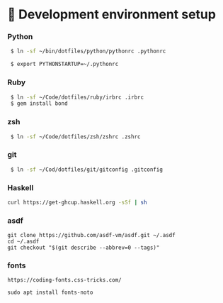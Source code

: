 #  🐧 Development environment setup


### Python

```bash
 $ ln -sf ~/bin/dotfiles/python/pythonrc .pythonrc

 $ export PYTHONSTARTUP=~/.pythonrc
```
### Ruby 

```bash
 $ ln -sf ~/Code/dotfiles/ruby/irbrc .irbrc
 $ gem install bond

```
### zsh
```bash
 $ ln -sf ~/Code/dotfiles/zsh/zshrc .zshrc
```

### git

```bash
 $ ln -sf ~/Cod/dotfiles/git/gitconfig .gitconfig
```

### Haskell
```bash
curl https://get-ghcup.haskell.org -sSf | sh

```

### asdf

```
git clone https://github.com/asdf-vm/asdf.git ~/.asdf
cd ~/.asdf
git checkout "$(git describe --abbrev=0 --tags)"
```

### fonts

```
https://coding-fonts.css-tricks.com/
```

```
sudo apt install fonts-noto 
```
